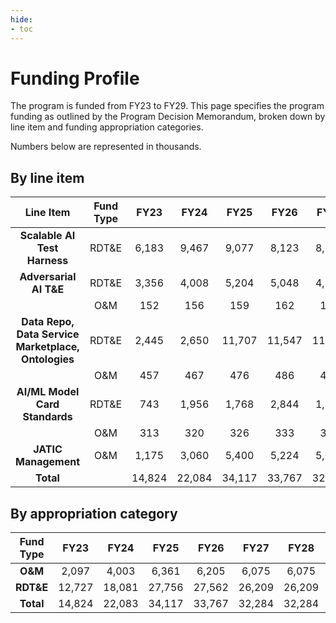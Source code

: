 ```yaml
---
hide:
- toc
---
```


# Funding Profile

The program is funded from FY23 to FY29. This page specifies the program funding as outlined by the Program Decision Memorandum, broken down by line item and funding appropriation categories.

Numbers below are represented in thousands. 

## By line item

|                    **Line Item**                    | **Fund Type** | **FY23** | **FY24** | **FY25** | **FY26** | **FY27** | **FY28** | **FY23-28** |
| :-------------------------------------------------: | :-----------: | :------: | :------: | :------: | :------: | :------: | :------: | :---------: |
|            **Scalable AI Test Harness**             |     RDT&E     |  6,183   |  9,467   |  9,077   |  8,123   |  8,394   |  8,394   |   49,638    |
|               **Adversarial AI T&E**                |     RDT&E     |  3,356   |  4,008   |  5,204   |  5,048   |  4,937   |  4,937   |   27,490    |
|                                                     |      O&M      |   152    |   156    |   159    |   162    |   166    |   166    |     961     |
| **Data Repo, Data Service Marketplace, Ontologies** |     RDT&E     |  2,445   |  2,650   |  11,707  |  11,547  |  11,306  |  11,306  |   50,961    |
|                                                     |      O&M      |   457    |   467    |   476    |   486    |   497    |   497    |    2,880    |
|           **AI/ML Model Card Standards**            |     RDT&E     |   743    |  1,956   |  1,768   |  2,844   |  1,572   |  1,572   |   10,455    |
|                                                     |      O&M      |   313    |   320    |   326    |   333    |   340    |   340    |    1,972    |
|                **JATIC Management**                 |      O&M      |  1,175   |  3,060   |  5,400   |  5,224   |  5,072   |  5,072   |   25,003    |
|                      **Total**                      |               |  14,824  |  22,084  |  34,117  |  33,767  |  32,284  |  32,284  |   169,360   |

## By appropriation category

| **Fund Type** | **FY23** | **FY24** | **FY25** | **FY26** | **FY27** | **FY28** | **FY23-28** |
| :-----------: | :------: | :------: | :------: | :------: | :------: | :------: | :---------: |
|    **O&M**    |  2,097   |  4,003   |  6,361   |  6,205   |  6,075   |  6,075   |   30,816    |
|   **RDT&E**   |  12,727  |  18,081  |  27,756  |  27,562  |  26,209  |  26,209  |   138,544   |
|   **Total**   |  14,824  |  22,083  |  34,117  |  33,767  |  32,284  |  32,284  |   169,360   |

